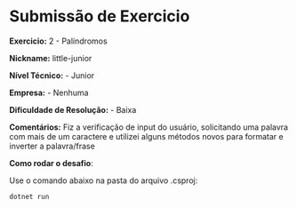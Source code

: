 # Submissão de Exercicio

**Exercicio:** 2 - Palíndromos

**Nickname:** little-junior

**Nível Técnico:** - Junior

**Empresa:** - Nenhuma

**Dificuldade de Resolução:** - Baixa

**Comentários:** Fiz a verificação de input do usuário, solicitando uma palavra com mais de um caractere e utilizei alguns métodos novos para formatar e inverter a palavra/frase

**Como rodar o desafio**: 

Use o comando abaixo na pasta do arquivo .csproj: 
```bash
dotnet run
```

